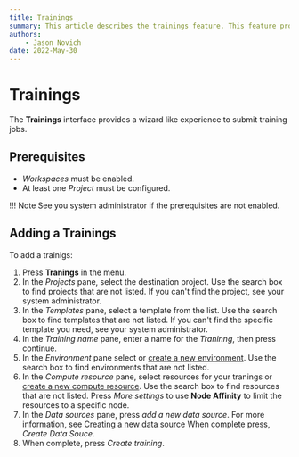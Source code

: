 ```yaml
---
title: Trainings
summary: This article describes the trainings feature. This feature provides a wizard like experience to submit training jobs.
authors:
    - Jason Novich
date: 2022-May-30
---
```

# Trainings

The **Trainings** interface provides a wizard like experience to submit training jobs.

## Prerequisites

* *Workspaces* must be enabled. 
* At least one *Project* must be configured.

!!! Note
    See you system administrator if the prerequisites are not enabled.

## Adding a Trainings

To add a trainigs:

1. Press **Tranings** in the menu.
2. In the *Projects* pane, select the destination project. Use the search box to find projects that are not listed. If you can't find the project, see your system administrator.
3. In the *Templates* pane, select a template from the list. Use the search box to find templates that are not listed. If you can't find the specific template you need, see your system administrator.
4. In the *Training name* pane, enter a name for the *Traninng*, then press continue.
5. In the *Environment* pane select or [create a new environment](workspaces/create/create-env.md). Use the search box to find environments that are not listed.
6. In the *Compute resource* pane, select resources for your tranings or [create a new compute resource](workspaces/create/create-compute.md). Use the search box to find resources that are not listed. Press *More settings* to use **Node Affinity** to limit the resources to a specific node.
7. In the *Data sources* pane, press *add a new data source*. For more information, see [Creating a new data source](workspaces/create/create-ds.md) When complete press, *Create Data Souce*.
8. When complete, press *Create training*.
